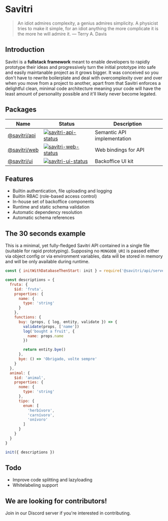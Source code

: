Savitri
=======

> An idiot admires complexity, a genius admires simplicity. A physicist tries
> to make it simple, for an idiot anything the more complicate it is the more
> he will admire it. — Terry A. Davis


## Introduction

Savitri is a **fullstack framework** meant to enable developers to rapidly prototype their ideas and progressively turn the initial prototype into safe and easily maintanable project as it grows bigger. It was conceived so you don't have to rewrite boilerplate and deal with overcomplexity over and over when you move from a project to another, apart from that Savitri enforces a delightful clean, minimal code architecture meaning your code will have the least amount of personality possible and it'll likely never become legated.


## Packages

| Name                        | Status                                              | Description
| ---                         | ---                                                 | ---
| [@savitri/api][savitri-api] | [![savitri-api-status]][savitri-api-package]        | Semantic API implementation
| [@savitri/web][savitri-web] | [![savitri-web-status]][savitri-web-package]        | Web bindings for API
| [@savitri/ui][savitri-ui]   | [![savitri-ui-status]][savitri-ui-package]          | Backoffice UI kit

[savitri-api]: https://test.com/
[savitri-web]: https://test.com/
[savitri-ui]: https://test.com/
[savitri-api-status]: https://img.shields.io/npm/v/@savitri/api.svg
[savitri-web-status]: https://img.shields.io/npm/v/@savitri/web.svg
[savitri-ui-status]: https://img.shields.io/npm/v/@savitri/ui.svg
[savitri-api-package]: https://npmjs.com/package/@savitri/api
[savitri-web-package]: https://npmjs.com/package/@savitri/web
[savitri-ui-package]: https://npmjs.com/package/@savitri/ui


## Features

- Builtin authentication, file uploading and logging
- Builtin RBAC (role-based access control)
- In-house set of backoffice components
- Runtime and static schema validation
- Automatic dependency resolution
- Automatic schema references


## The 30 seconds example

This is a minimal, yet fully-fledged Savitri API contained in a single file (suitable for rapid prototyping). Supposing no `MONGODB_URI` is passed either via object config or via environment variables, data will be stored in memory and will be only available during runtime.

```javascript
const { initWithDatabaseThenStart: init } = require('@savitri/api/server')

const descriptions = {
  fruta: {
    $id: 'fruta',
    properties: {
      name: {
        type: 'string'
      }
    },
    functions: {
      buy: (props, { log, entity, validate }) => {
        validate(props, ['name'])
        log('bought a fruit', {
          name: props.name
        })

        return entity.bye()
      },
      bye: () => 'Obrigado, volte sempre'
    }
  },
  animal: {
    $id: 'animal',
    properties: {
      nome: {
        type: 'string'
      },
      tipo: {
        enum: [
          'herbívoro',
          'carnívoro',
          'onívoro'
        ]
      }
    }
  }
}

init({ descriptions })
```


## Todo

- Improve code splitting and lazyloading
- Whitelabeling support


## We are looking for contributors!

Join in our Discord server if you're interested in contributing.

